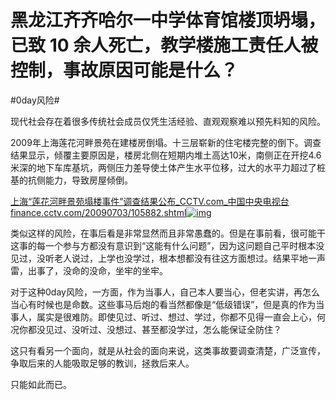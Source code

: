 # 黑龙江齐齐哈尔一中学体育馆楼顶坍塌，已致 10 余人死亡，教学楼施工责任人被控制，事故原因可能是什么？

\#0day风险#

现代社会存在着很多传统社会成员仅凭生活经验、直观观察难以预先料知的风险。

2009年上海莲花河畔景苑在建楼房倒塌。十三层崭新的住宅楼完整的倒下。调查结果显示，倾覆主要原因是，楼房北侧在短期内堆土高达10米，南侧正在开挖4.6米深的地下车库基坑，两侧压力差导使土体产生水平位移，过大的水平力超过了桩基的抗侧能力，导致房屋倾倒。

[上海“莲花河畔景苑塌楼事件”调查结果公布_CCTV.com_中国中央电视台finance.cctv.com/20090703/105882.shtml![img](https://pic1.zhimg.com/v2-b1e472f9706e0a4fb029fb4ddfbcbb60_ipico.jpg)](https://link.zhihu.com/?target=http%3A//finance.cctv.com/20090703/105882.shtml)

类似这样的风险，在事后看是非常显然而且非常愚蠢的。但是在事前看，很可能干这事的每一个参与方都没有意识到“这能有什么问题”，因为这问题自己平时根本没见过，没听老人说过，上学也没学过，根本想都没有往这方面想过。结果平地一声雷，出事了，没命的没命，坐牢的坐牢。

对于这种0day风险，一方面，作为当事人，自己本人要当心，但老实讲，再怎么当心有时候也是命数。这些事马后炮的看当然都像是“低级错误”，但是真的作为当事人，属实是很难防。即使见过、听过、想过、学过，你都不见得一直会上心，何况你都没见过、没听过、没想过、甚至都没学过，怎么能保证全防住？

这只有看另一个面向，就是从社会的面向来说，这类事故要调查清楚，广泛宣传，争取后来的人能吸取足够的教训，拯救后来人。

只能如此而已。

